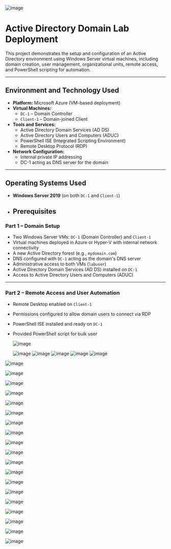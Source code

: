 ![image](https://github.com/user-attachments/assets/145b11f7-f99b-405f-a558-c5346a22ba00)

# Active Directory Domain Lab Deployment

This project demonstrates the setup and configuration of an Active Directory environment using Windows Server virtual machines, including domain creation, user management, organizational units, remote access, and PowerShell scripting for automation.

---

## Environment and Technology Used

- **Platform:** Microsoft Azure (VM-based deployment)
- **Virtual Machines:**
  - `DC-1` – Domain Controller
  - `Client-1` – Domain-joined Client
- **Tools and Services:**
  - Active Directory Domain Services (AD DS)
  - Active Directory Users and Computers (ADUC)
  - PowerShell ISE (Integrated Scripting Environment)
  - Remote Desktop Protocol (RDP)
- **Network Configuration:**
  - Internal private IP addressing
  - DC-1 acting as DNS server for the domain

---

## Operating Systems Used

- **Windows Server 2019** (on both `DC-1` and `Client-1`)

- ## Prerequisites

### Part 1 – Domain Setup

- Two Windows Server VMs: `DC-1` (Domain Controller) and `Client-1`
- Virtual machines deployed in Azure or Hyper-V with internal network connectivity
- A new Active Directory forest (e.g., `mydomain.com`)
- DNS configured with `DC-1` acting as the domain's DNS server
- Administrative access to both VMs (`labuser`)
- Active Directory Domain Services (AD DS) installed on `DC-1`
- Access to Active Directory Users and Computers (ADUC)

---

### Part 2 – Remote Access and User Automation

- Remote Desktop enabled on `Client-1`
- Permissions configured to allow domain users to connect via RDP
- PowerShell ISE installed and ready on `DC-1`
- Provided PowerShell script for bulk user

  ![image](https://github.com/user-attachments/assets/d0813d8c-b01c-4e07-807f-93fea22cde8f)

  ![image](https://github.com/user-attachments/assets/87f83de6-736f-4479-a46c-c464ff8aa58c)
  ![image](https://github.com/user-attachments/assets/37ff8d4a-a037-4c4f-b67d-b5e2a0ecfd21)
  ![image](https://github.com/user-attachments/assets/2f47a13c-1728-4056-ae59-d9fcffde6c65)
 ![image](https://github.com/user-attachments/assets/5ef16986-8374-4745-be3c-ad056d7863d9)
![image](https://github.com/user-attachments/assets/1f9c4313-59ba-4cba-83d5-31f084654c46)






![image](https://github.com/user-attachments/assets/47216e96-1734-44ce-9a00-31c35fb22b98)

![image](https://github.com/user-attachments/assets/e4458fba-e325-4078-8521-b997d14a9d37)

![image](https://github.com/user-attachments/assets/17cd520c-df11-439f-af64-da2016787103)

![image](https://github.com/user-attachments/assets/e1d5aa9c-94a6-4e09-a072-68ad3cd59df2)

![image](https://github.com/user-attachments/assets/255f94db-d673-4a44-8145-46a87d0f3016)

![image](https://github.com/user-attachments/assets/dc32cb13-fb9f-40b4-bf14-b1a7b00bf6ec)

![image](https://github.com/user-attachments/assets/d6188123-b10b-4544-9c02-92936aeaee24)

![image](https://github.com/user-attachments/assets/7594d0a4-f53c-41b7-b337-e994b9edad0a)

![image](https://github.com/user-attachments/assets/90bb3999-0c47-4b53-be8f-e9bb5a685456)

![image](https://github.com/user-attachments/assets/9d4444ee-828f-4087-ab0d-dcee125ce30b)

![image](https://github.com/user-attachments/assets/7d3ab057-c533-4614-bd72-a4fac5bc91d9)

![image](https://github.com/user-attachments/assets/27a6df98-286b-48d1-882b-ac52951d4a2b)

![image](https://github.com/user-attachments/assets/6cf7841d-606e-423e-854d-0e8d2b610456)

![image](https://github.com/user-attachments/assets/c02bdb75-71ea-4175-a2fd-ecf004fcd847)

![image](https://github.com/user-attachments/assets/784e8b6a-c4c5-4230-937d-41b09f5172bb)

![image](https://github.com/user-attachments/assets/4d93f123-d0b8-45a4-a7f2-bbed37801aa5)

![image](https://github.com/user-attachments/assets/0865252e-976f-4fa8-9c99-49e0627dd6ce)

![image](https://github.com/user-attachments/assets/bbe1b2a6-ba5d-42ce-9267-a7e8fcd3e427)

![image](https://github.com/user-attachments/assets/cefc0515-9673-490b-a8ae-574ebafd8d6d)
















